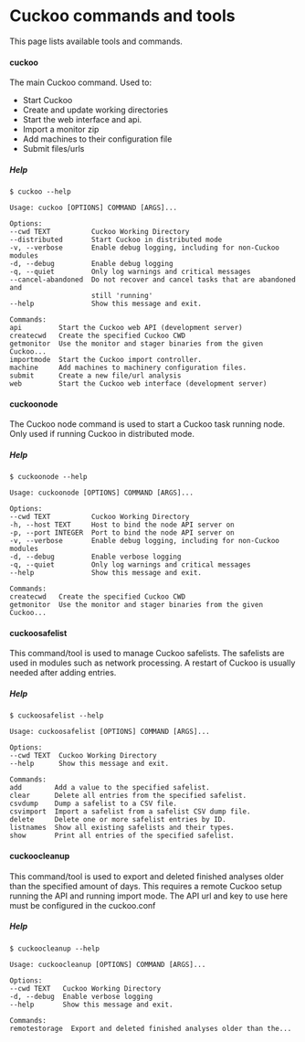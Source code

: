 # Cuckoo commands and tools

This page lists available tools and commands.

#### cuckoo

The main Cuckoo command. Used to:

- Start Cuckoo
- Create and update working directories
- Start the web interface and api.
- Import a monitor zip
- Add machines to their configuration file
- Submit files/urls

##### Help

    $ cuckoo --help

    Usage: cuckoo [OPTIONS] COMMAND [ARGS]...

    Options:
    --cwd TEXT          Cuckoo Working Directory
    --distributed       Start Cuckoo in distributed mode
    -v, --verbose       Enable debug logging, including for non-Cuckoo modules
    -d, --debug         Enable debug logging
    -q, --quiet         Only log warnings and critical messages
    --cancel-abandoned  Do not recover and cancel tasks that are abandoned and
                        still 'running'
    --help              Show this message and exit.

    Commands:
    api         Start the Cuckoo web API (development server)
    createcwd   Create the specified Cuckoo CWD
    getmonitor  Use the monitor and stager binaries from the given Cuckoo...
    importmode  Start the Cuckoo import controller.
    machine     Add machines to machinery configuration files.
    submit      Create a new file/url analysis
    web         Start the Cuckoo web interface (development server)


#### cuckoonode

The Cuckoo node command is used to start a Cuckoo task running node. Only used if running Cuckoo in distributed mode.

##### Help

    $ cuckoonode --help

    Usage: cuckoonode [OPTIONS] COMMAND [ARGS]...

    Options:
    --cwd TEXT          Cuckoo Working Directory
    -h, --host TEXT     Host to bind the node API server on
    -p, --port INTEGER  Port to bind the node API server on
    -v, --verbose       Enable debug logging, including for non-Cuckoo modules
    -d, --debug         Enable verbose logging
    -q, --quiet         Only log warnings and critical messages
    --help              Show this message and exit.

    Commands:
    createcwd   Create the specified Cuckoo CWD
    getmonitor  Use the monitor and stager binaries from the given Cuckoo...

#### cuckoosafelist

This command/tool is used to manage Cuckoo safelists. The safelists are used
in modules such as network processing. 
A restart of Cuckoo is usually needed after adding entries.

##### Help

    $ cuckoosafelist --help

    Usage: cuckoosafelist [OPTIONS] COMMAND [ARGS]...

    Options:
    --cwd TEXT  Cuckoo Working Directory
    --help      Show this message and exit.

    Commands:
    add        Add a value to the specified safelist.
    clear      Delete all entries from the specified safelist.
    csvdump    Dump a safelist to a CSV file.
    csvimport  Import a safelist from a safelist CSV dump file.
    delete     Delete one or more safelist entries by ID.
    listnames  Show all existing safelists and their types.
    show       Print all entries of the specified safelist.

#### cuckoocleanup

This command/tool is used to export and deleted finished analyses older than the specified amount of
  days. This requires a remote Cuckoo setup running the API and running
  import mode. The API url and key to use here must be configured in the
  cuckoo.conf

##### Help

    $ cuckoocleanup --help

    Usage: cuckoocleanup [OPTIONS] COMMAND [ARGS]...

    Options:
    --cwd TEXT   Cuckoo Working Directory
    -d, --debug  Enable verbose logging
    --help       Show this message and exit.

    Commands:
    remotestorage  Export and deleted finished analyses older than the...

